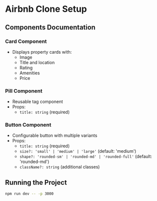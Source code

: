 # Airbnb Clone Setup

## Components Documentation

### Card Component

- Displays property cards with:
  - Image
  - Title and location
  - Rating
  - Amenities
  - Price

### Pill Component

- Reusable tag component
- Props:
  - `title: string` (required)

### Button Component

- Configurable button with multiple variants
- Props:
  - `title: string` (required)
  - `size?: 'small' | 'medium' | 'large'` (default: 'medium')
  - `shape?: 'rounded-sm' | 'rounded-md' | 'rounded-full'` (default: 'rounded-md')
  - `className?: string` (additional classes)

## Running the Project

```bash
npm run dev -- -p 3000
```
